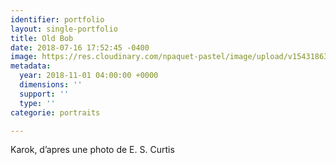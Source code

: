 ```yaml
---
identifier: portfolio
layout: single-portfolio
title: Old Bob
date: 2018-07-16 17:52:45 -0400
image: https://res.cloudinary.com/npaquet-pastel/image/upload/v1543186372/BAED9F02-FB0E-4C70-A96D-18AF032669A0.jpg
metadata:
  year: 2018-11-01 04:00:00 +0000
  dimensions: ''
  support: ''
  type: ''
categorie: portraits

---
```

Karok, d’apres une photo de E. S. Curtis